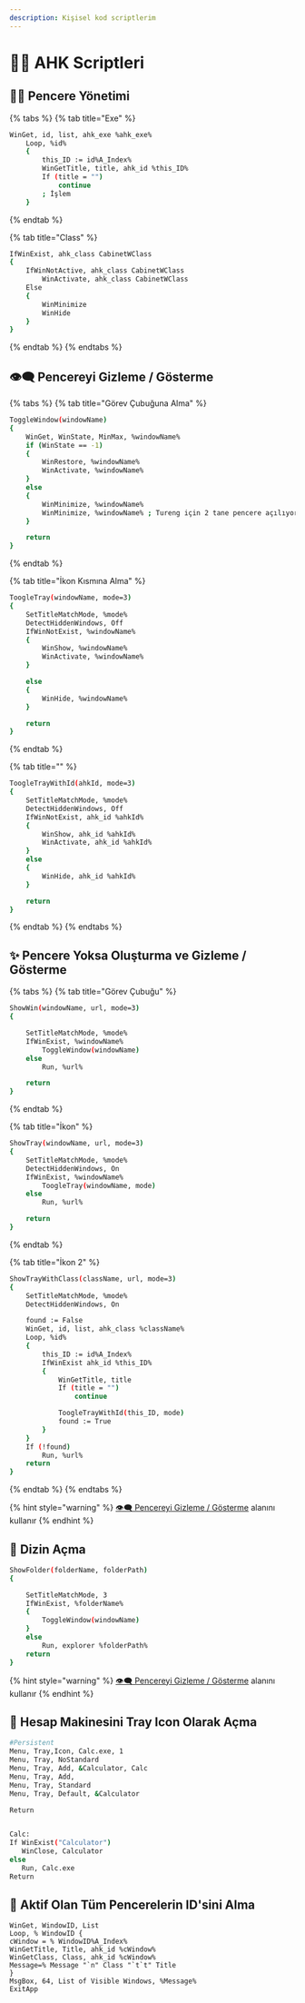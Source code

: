 ```yaml
---
description: Kişisel kod scriptlerim
---
```


# 👨‍💻 AHK Scriptleri

## 👨‍💼 Pencere Yönetimi

{% tabs %}
{% tab title="Exe" %}
```bash
WinGet, id, list, ahk_exe %ahk_exe%
    Loop, %id%
    {
        this_ID := id%A_Index%
        WinGetTitle, title, ahk_id %this_ID%
        If (title = "")
            continue
        ; İşlem
    }
```
{% endtab %}

{% tab title="Class" %}
```bash
IfWinExist, ahk_class CabinetWClass
{
    IfWinNotActive, ahk_class CabinetWClass
        WinActivate, ahk_class CabinetWClass
    Else
    {
        WinMinimize
        WinHide
    }
}
```
{% endtab %}
{% endtabs %}

## 👁‍🗨 Pencereyi Gizleme / Gösterme

{% tabs %}
{% tab title="Görev Çubuğuna Alma" %}
```bash
ToggleWindow(windowName)
{
    WinGet, WinState, MinMax, %windowName%
    if (WinState == -1)
    {
        WinRestore, %windowName%
        WinActivate, %windowName%
    }
    else
    {
        WinMinimize, %windowName%
        WinMinimize, %windowName% ; Tureng için 2 tane pencere açılıyor
    }

    return
}
```
{% endtab %}

{% tab title="İkon Kısmına Alma" %}
```bash
ToogleTray(windowName, mode=3)
{
    SetTitleMatchMode, %mode%
    DetectHiddenWindows, Off
    IfWinNotExist, %windowName%
    {
        WinShow, %windowName%
        WinActivate, %windowName%
    }

    else
    {
        WinHide, %windowName%
    }

    return
}
```
{% endtab %}

{% tab title="" %}
```bash
ToogleTrayWithId(ahkId, mode=3)
{
    SetTitleMatchMode, %mode%
    DetectHiddenWindows, Off
    IfWinNotExist, ahk_id %ahkId%
    {
        WinShow, ahk_id %ahkId%
        WinActivate, ahk_id %ahkId%
    }
    else
    {
        WinHide, ahk_id %ahkId%
    }

    return
}
```
{% endtab %}
{% endtabs %}

## ✨ Pencere Yoksa Oluşturma ve Gizleme / Gösterme

{% tabs %}
{% tab title="Görev Çubuğu" %}
```bash
ShowWin(windowName, url, mode=3)
{

    SetTitleMatchMode, %mode%
    IfWinExist, %windowName%
        ToggleWindow(windowName)
    else
        Run, %url%

    return
}
```
{% endtab %}

{% tab title="İkon" %}
```bash
ShowTray(windowName, url, mode=3)
{
    SetTitleMatchMode, %mode%
    DetectHiddenWindows, On
    IfWinExist, %windowName%
        ToogleTray(windowName, mode)
    else
        Run, %url%

    return
}
```
{% endtab %}

{% tab title="İkon 2" %}
```bash
ShowTrayWithClass(className, url, mode=3)
{
    SetTitleMatchMode, %mode%
    DetectHiddenWindows, On

    found := False
    WinGet, id, list, ahk_class %className%
    Loop, %id%
    {
        this_ID := id%A_Index%
        IfWinExist ahk_id %this_ID%
        {
            WinGetTitle, title
            If (title = "")
                continue

            ToogleTrayWithId(this_ID, mode)
            found := True
        }
    }
    If (!found)
        Run, %url%
    return
}
```
{% endtab %}
{% endtabs %}

{% hint style="warning" %}
[👁‍🗨 Pencereyi Gizleme / Gösterme](ahk-scriptleri.md#pencereyi-gizleme-goesterme) alanını kullanır
{% endhint %}

## 📂 Dizin Açma

```bash
ShowFolder(folderName, folderPath)
{

    SetTitleMatchMode, 3
    IfWinExist, %folderName%
    {
        ToggleWindow(windowName)
    }
    else
        Run, explorer %folderPath%
    return
}
```

{% hint style="warning" %}
[👁‍🗨 Pencereyi Gizleme / Gösterme](ahk-scriptleri.md#pencereyi-gizleme-goesterme) alanını kullanır
{% endhint %}

## 🎴 Hesap Makinesini Tray Icon Olarak Açma

```bash
#Persistent
Menu, Tray,Icon, Calc.exe, 1
Menu, Tray, NoStandard
Menu, Tray, Add, &Calculator, Calc
Menu, Tray, Add, 
Menu, Tray, Standard
Menu, Tray, Default, &Calculator

Return


Calc:
If WinExist("Calculator")
   WinClose, Calculator
else
   Run, Calc.exe
Return
```

## 🧐 Aktif Olan Tüm Pencerelerin ID'sini Alma

```text
WinGet, WindowID, List 
Loop, % WindowID { 
cWindow = % WindowID%A_Index% 
WinGetTitle, Title, ahk_id %cWindow% 
WinGetClass, Class, ahk_id %cWindow%
Message=% Message "`n" Class "`t`t" Title 
} 
MsgBox, 64, List of Visible Windows, %Message% 
ExitApp
```

